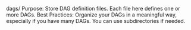 dags/
Purpose: Store DAG definition files. Each file here defines one or more DAGs.
Best Practices: Organize your DAGs in a meaningful way, especially if you have many DAGs. You can use subdirectories if needed.